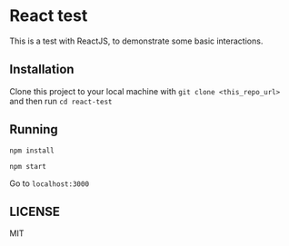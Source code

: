 # React test

This is a test with ReactJS, to demonstrate some basic interactions.

## Installation

Clone this project to your local machine with `git clone <this_repo_url>` and then run `cd react-test`

## Running

`npm install`

`npm start`

Go to `localhost:3000`

## LICENSE

MIT

